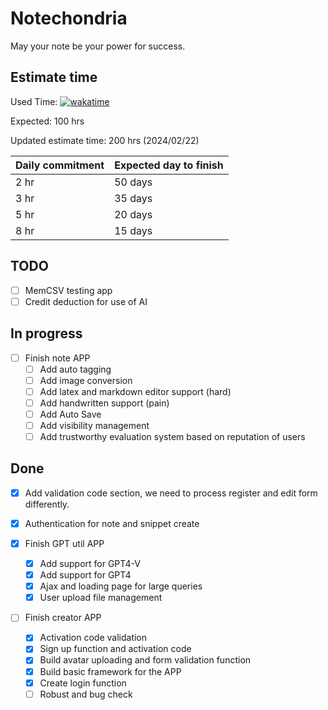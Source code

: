 # Notechondria
May your note be your power for success.

## Estimate time

Used Time:
[![wakatime](https://wakatime.com/badge/user/53e0bfc9-ae89-4cb3-99fe-c6cbc6359857/project/018c2de2-1078-40a7-a3b2-e47582609f27.svg)](https://wakatime.com/badge/user/53e0bfc9-ae89-4cb3-99fe-c6cbc6359857/project/018c2de2-1078-40a7-a3b2-e47582609f27)

Expected: 
100 hrs

Updated estimate time:
200 hrs (2024/02/22)

| Daily commitment | Expected day to finish |
| ---------------- | ---------------------- |
| 2 hr             | 50 days                |
| 3 hr             | 35 days                |
| 5 hr             | 20 days                |
| 8 hr             | 15 days                |

## TODO

- [ ] MemCSV testing app
- [ ] Credit deduction for use of AI

## In progress

- [ ] Finish note APP
  - [ ] Add auto tagging
  - [ ] Add image conversion
  - [ ] Add latex and markdown editor support (hard)
  - [ ] Add handwritten support (pain)
  - [ ] Add Auto Save
  - [ ] Add visibility management
  - [ ] Add trustworthy evaluation system based on reputation of users

## Done

- [x] Add validation code section, we need to process register and edit form differently.
- [x] Authentication for note and snippet create

- [x] Finish GPT util APP
  - [x] Add support for GPT4-V
  - [x] Add support for GPT4
  - [x] Ajax and loading page for large queries
  - [x] User upload file management

- [ ] Finish creator APP
  - [x] Activation code validation
  - [x] Sign up function and activation code
  - [x] Build avatar uploading and form validation function
  - [x] Build basic framework for the APP
  - [x] Create login function
  - [ ] Robust and bug check
